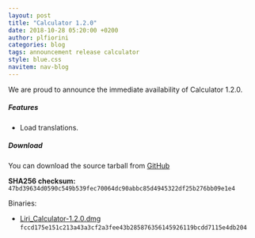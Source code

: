 ```yaml
---
layout: post
title: "Calculator 1.2.0"
date: 2018-10-28 05:20:00 +0200
author: plfiorini
categories: blog
tags: announcement release calculator
style: blue.css
navitem: nav-blog
---
```


We are proud to announce the immediate availability of Calculator 1.2.0.

##### Features

* Load translations.

##### Download

You can download the source tarball from [GitHub](https://github.com/lirios/calculator/releases/download/v1.2.0/liri-calculator-1.2.0.tar.xz)

**SHA256 checksum:** `47bd39634d0590c549b539fec70064dc90abbc85d4945322df25b276bb09e1e4`

Binaries:

* [Liri_Calculator-1.2.0.dmg](https://github.com/lirios/calculator/releases/download/v1.2.0/Liri_Calculator-1.2.0.dmg) `fccd175e151c213a43a3cf2a3fee43b285876356145926119bcdd7115e4db204`
